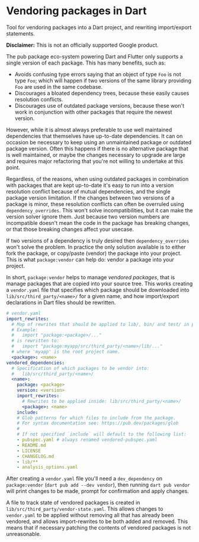 # Vendoring packages in Dart

Tool for vendoring packages into a Dart project, and rewriting import/export
statements.

**Disclaimer:** This is not an officially supported Google product.

The pub package eco-system powering Dart and Flutter only supports a single
version of each package. This has many benefits, such as:
 * Avoids confusing type errors saying that an object of type `Foo` is not
   type `Foo`; which will happen if two versions of the same library providing
   `Foo` are used in the same codebase.
 * Discourages a bloated dependency trees, because these easily causes
   resolution conflicts.
 * Discourages use of outdated package versions, because these won't work in
   conjunction with other packages that require the newest version.

However, while it is almost always preferable to use well maintained
dependencies that themselves have up-to-date dependencies. It can on occasion be
necessary to keep using an unmaintained package or outdated package version.
Often this happens if there is no alternative package that is well maintained,
or maybe the changes necessary to upgrade are large and requires major
refactoring that you're not willing to undertake at this point.

Regardless, of the reasons, when using outdated packages in combination with
packages that are kept up-to-date it's easy to run into a version resolution
conflict because of mutual dependencies, and the single package version
limitation. If the changes between two versions of a package is minor, these
resolution conflicts can often be overruled using `dependency_overrides`.
This won't solve incompatibilities, but it can make the version solver ignore
them. Just because two version numbers are incompatible doesn't mean the code in
the package has breaking changes, or that those breaking changes affect your
usecase.

If two versions of a dependency is truly desired then `dependency_overrides`
won't solve the problem. In practice the only solution available is to either
fork the package, or copy/paste (vendor) the package into your project. This is
what `package:vendor` can help do: vendor a package into your project.

In short, `package:vendor` helps to manage _vendored packages_, that is
manage packages that are copied into your source tree. This works creating a
`vendor.yaml` file that specifies which package should be downloaded into
`lib/src/third_party/<name>/` for a given name, and how import/export
declarations in Dart files should be rewritten.

```yaml
# vendor.yaml
import_rewrites:
  # Map of rewrites that should be applied to lib/, bin/ and test/ in project.
  # Example:
  #   import "package:<package>/..."
  # is rewritten to:
  #   import "package:myapp/src/third_party/<name>/lib/..."
  # where 'myapp' is the root project name.
  <package>: <name>
vendored_dependencies:
  # Specification of which packages to be vendor into:
  #   lib/src/third_party/<name>/
  <name>:
    package: <package>
    version: <version>
    import_rewrites:
      # Rewrites to be applied inside: lib/src/third_party/<name>/
      <package>: <name>
    include:
    # Glob patterns for which files to include from the package.
    # For syntax documentation see: https://pub.dev/packages/glob
    #
    # If not specified `include` will default to the following list:
    - pubspec.yaml # always renamed vendored-pubspec.yaml
    - README.md
    - LICENSE
    - CHANGELOG.md
    - lib/**
    - analysis_options.yaml
```

After creating a `vendor.yaml` file you'll need a `dev_dependency` on
`package:vendor` (`dart pub add --dev vendor`), then running `dart pub vendor`
will print changes to be made, prompt for confirmation and apply changes.

A file to track state of vendored packages is created in
`lib/src/third_party/vendor-state.yaml`. This allows changes to `vendor.yaml` to
be applied without removing all that has already been vendored, and allows
import-rewrites to be both added and removed. This means that if necessary
patching the contents of vendored packages is not unreasonable.

